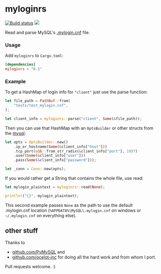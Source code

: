 # myloginrs
[![Build status](https://img.shields.io/github/workflow/status/rjcortese/myloginrs/ci)](https://github.com/rjcortese/myloginrs/actions)
[![](https://img.shields.io/crates/v/myloginrs)](https://crates.io/crates/myloginrs)

Read and parse MySQL's
[.mylogin.cnf](https://dev.mysql.com/doc/refman/5.7/en/mysql-config-editor.html)
file.

### Usage

Add `myloginrs` to `Cargo.toml`:

```toml
[dependencies]
myloginrs = "0.1"
```

### Example

To get a HashMap of login info for `"client"` just use the parse function:

```rust
let file_path = PathBuf::from(
    "tests/test_mylogin.cnf",
);

let client_info = myloginrs::parse("client", Some(&file_path));
```

Then you can use that HashMap with an `OptsBuilder` or other structs
from the [mysql](https://crates.io/crates/mysql):

```rust
let opts = OptsBuilder::new()
    .ip_or_hostname(Some(&client_info["host"]))
    .tcp_port(u16::from_str_radix(&client_info["port"], 10)?)
    .user(Some(&client_info["user"]))
    .pass(Some(&client_info["password"]));

let _conn = Conn::new(opts);
```

If you would rather get a String that contains the whole file,
use read:

```rust
let mylogin_plaintext = myloginrs::read(None);

println!("{}", mylogin_plaintext);
```

This second example passes `None` as the path to use the
default .mylogin.cnf location (`%APPDATA%\MySQL\.mylogin.cnf` on windows or 
`~/.mylogin.cnf` on everything else).

## other stuff
Thanks to
 * [github.com/PyMySQL](https://github.com/PyMySQL/myloginpath)
and
 * [github.com/ocelot-inc](https://github.com/ocelot-inc/ocelotgui/blob/master/readmylogin.c)
for doing all the hard work and from whom I port.

Pull requests welcome. :)
